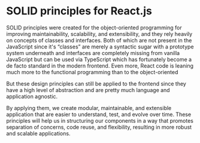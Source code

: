 # SOLID principles for React.js

SOLID principles were created for the object-oriented programming for improving maintainability, scalability, and extensibility, and they rely heavily on concepts of classes and interfaces. Both of which are not present in the JavaScript since it's “classes” are merely a syntactic sugar with a prototype system underneath and interfaces are completely missing from vanilla JavaScript but can be used via TypeScript which has fortunately become a de facto standard in the modern frontend. Even more, React code is leaning much more to the functional programming than to the object-oriented

But these design principles can still be applied to the frontend since they have a high level of abstraction and are pretty much language and application agnostic.

By applying them, we create modular, maintainable, and extensible application that are easier to understand, test, and evolve over time. These principles will help us in structuring our components in a way that promotes separation of concerns, code reuse, and flexibility, resulting in more robust and scalable applications.
